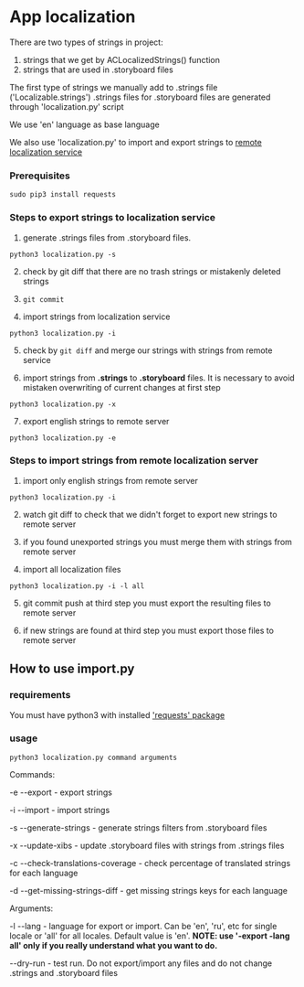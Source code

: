 # App localization

There are two types of strings in project: 
1) strings that we get by ACLocalizedStrings() function
2) strings that are used in .storyboard files

The first type of strings we manually add to .strings file ('Localizable.strings')
.strings files for .storyboard files are generated through 'localization.py' script

We use 'en' language as base language

We also use 'localization.py' to import and export strings to [remote localization service](https://crowdin.com/project/Visafe-applications)

### Prerequisites

```
sudo pip3 install requests
```


### Steps to export strings to localization service

1) generate .strings files from .storyboard files. 

`python3 localization.py -s`

2) check by git diff that there are no trash strings or mistakenly deleted strings

3) `git commit`

4) import strings from localization service

`python3 localization.py -i`

5) check by `git diff` and merge our strings with strings from remote service

6) import strings from **.strings** to **.storyboard** files. It is necessary to avoid mistaken overwriting of current changes at first step

`python3 localization.py -x`

7) export english strings to remote server

`python3 localization.py -e`



### Steps to import strings from remote localization server

1) import only english strings from remote server

`python3 localization.py -i`

2) watch git diff to check that we didn't forget to export new strings to remote server

3) if you found unexported strings you must merge them with strings from remote server

4) import all localization files

`python3 localization.py -i -l all`

5) git commit push at third step you must export the resulting files to remote server

6) if new strings are found at third step you must export those files to remote server


## How to use import.py

### requirements

You must have python3 with installed ['requests' package](https://2.python-requests.org/en/master/user/install/)

### usage

`python3 localization.py command arguments`

Commands:

 -e --export - export strings

 -i --import - import strings

 -s --generate-strings - generate strings filters from .storyboard files

 -x --update-xibs - update .storyboard files with strings from .strings files

 -c --check-translations-coverage - check percentage of translated strings for each language

 -d --get-missing-strings-diff - get missing strings keys for each language
 
Arguments:

-l --lang - language for export or import. Can be 'en', 'ru', etc for single locale or 'all' for all locales. Default value is 'en'. **NOTE: use '-export -lang all' only if you really understand what you want to do.**

--dry-run - test run. Do not export/import any files and do not change .strings and .storyboard files
